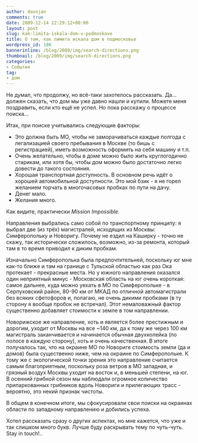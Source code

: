 ```yaml
---
author: davojan
comments: true
date: 2009-12-14 22:29:12+00:00
layout: post
slug: kak-limita-iskala-dom-v-podmoskove
title: О том, как лимита искала дом в подмосковье
wordpress_id: 180
bannerinline: /blog/2009/img/search-directions.png
thumbnail: /blog/2009/img/search-directions.png
categories:
- События
tag:
- дом
---
```


Не думал, что продолжу, но всё-таки захотелось рассказать. Да... должен сказать, что дом мы уже
давно нашли и купили. Можете меня поздравить, если кто ещё не успел. Но пока расскажу о процессе
поиска...

Итак, при поиске учитывались следующие факторы:

  * Это должна быть МО, чтобы не заморачиваться каждые полгода с легализацией своего пребывания в
    Москве (то бишь с регистрацией), иметь возможность оформить на себя машину и т.п.
  * Очень желательно, чтобы в доме можно было жить круглогодично старикам, или хотя бы, чтобы дом
    можно было достаточно легко довести до такого состояния.
  * Хорошая транспортная доступность. В основном речь идёт о хорошей автомобильной доступности. Это
    мой бзик - я не горел желанием торчать в многочасовых пробках по пути на дачу.
  * Денег мало.
  * Желания много.

Как видите, практически _Mission Impossible._<!--more-->

Направления выбрались само собой по транспортному принципу: я выбрал две (из трёх) магистралей,
исходящих из Москвы: Симферопольку и Новоригу. Почему не ездил на Каширку - точно не скажу, так
исторически сложилось, возможно, из-за ремонта, который там в то время приводил к диким пробкам.

Изначально Симферополька была предпочтительней, поскольку юг мне как-то ближе и там на границе с
Тульской областью как раз Ока протекает - прекрасные места. Но у южного направления оказался один
неприятный минус - Московская область на юг очень короткая: самое дальнее, куда можно уехать в МО
по Симферопольке - в Серпуховский район, 80-90 км от МКАД по отличной автомагистрали без всяких
сфетофоров и, полагаю, не очень дикими пробками (в ту сторону я вообще пробок не встречал). Этот
немаловажный фактор существенно добавляет стоимости к земле в том направлении.

Новорижское же направление, хоть и является более престижным и дорогим, уходит от Москвы на все
~140 км, да к тому же через 100 км магистраль заканчивается и начинается обычная двухколейка (по
полосе в каждую сторону), хоть и очень качественная. В итоге получалось так, что на окраине МО по
Новориге стоимость земли (да и домов) была существенно ниже, чем на окраине по Симферопольке. К
тому же с экологической точки зрения это направление считается самым благоприятным, поскольку роза
ветров в МО западная, и грязный воздух Москвы уходит на восток и, в меньшей степени, на юг. В
осенний грибной сезон мы наблюдали огромное количество припаркованных грибников вдоль Новориги и
прилегающих трасс - вероятно, это некий признак чистоты.

В общем в конечном итоге, мы сфокусировали свои поиски на окраинах области по западному направлению
и добились успеха.

Хотел рассказать сразу о других аспектах, но мне кажется, что уже и так слишком много букв. Лучше
буду раскрывать тему по чуть-чуть. Stay in touch!..
